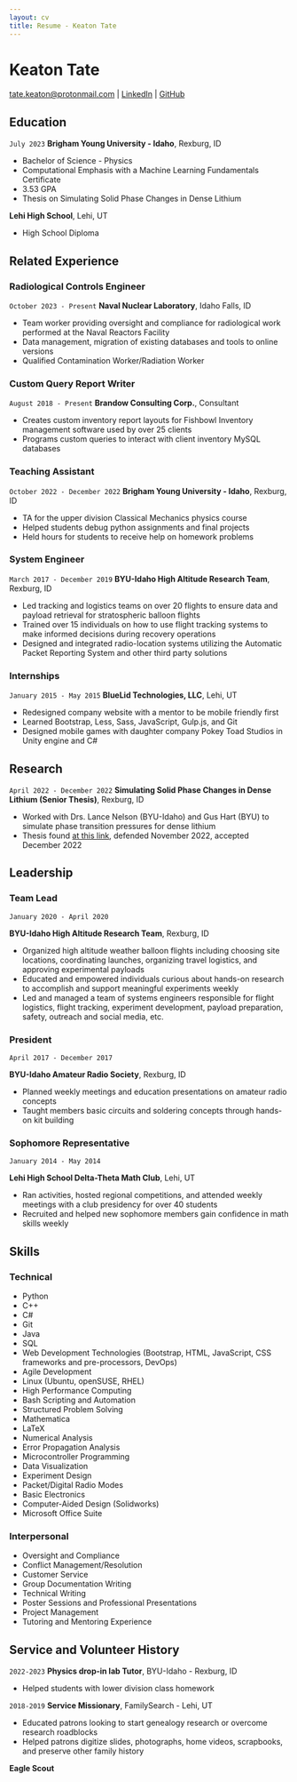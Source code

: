 ```yaml
---
layout: cv
title: Resume - Keaton Tate
---
```

# Keaton Tate

<div id="webaddress">
<a href="mailto:tate.keaton@protonmail.com">tate.keaton@protonmail.com</a>
| <a href="https://www.linkedin.com/in/keaton-t/">LinkedIn</a>
| <a href="https://github.com/keatontate/">GitHub</a>
</div>

<!-- https://www.monique.tech/the-art-of-markdown -->

## Education

`July 2023`
__Brigham Young University - Idaho__, Rexburg, ID

- Bachelor of Science - Physics
- Computational Emphasis with a Machine Learning Fundamentals Certificate
- 3.53 GPA
- Thesis on Simulating Solid Phase Changes in Dense Lithium

__Lehi High School__, Lehi, UT

- High School Diploma
  
## Related Experience

### Radiological Controls Engineer

`October 2023 - Present`
__Naval Nuclear Laboratory__, Idaho Falls, ID

- Team worker providing oversight and compliance for radiological work performed at the Naval Reactors Facility
- Data management, migration of existing databases and tools to online versions
- Qualified Contamination Worker/Radiation Worker

### Custom Query Report Writer

`August 2018 - Present`
__Brandow Consulting Corp.__, Consultant

- Creates custom inventory report layouts for Fishbowl Inventory management software used by over 25 clients
- Programs custom queries to interact with client inventory MySQL databases

### Teaching Assistant

`October 2022 - December 2022`
__Brigham Young University - Idaho__, Rexburg, ID

- TA for the upper division Classical Mechanics physics course
- Helped students debug python assignments and final projects
- Held hours for students to receive help on homework problems

### System Engineer

`March 2017 - December 2019`
__BYU-Idaho High Altitude Research Team__, Rexburg, ID

- Led tracking and logistics teams on over 20 flights to ensure data and payload retrieval for stratospheric balloon flights
- Trained over 15 individuals on how to use flight tracking systems to make informed decisions during recovery operations
- Designed and integrated radio-location systems utilizing the Automatic Packet Reporting System and other third party
solutions

### Internships

`January 2015 - May 2015`
__BlueLid Technologies, LLC__, Lehi, UT

- Redesigned company website with a mentor to be mobile friendly first
- Learned Bootstrap, Less, Sass, JavaScript, Gulp.js, and Git
- Designed mobile games with daughter company Pokey Toad Studios in Unity engine and C#

## Research

`April 2022 - December 2022`
__Simulating Solid Phase Changes in Dense Lithium (Senior Thesis)__, Rexburg, ID

- Worked with Drs. Lance Nelson (BYU-Idaho) and Gus Hart (BYU) to simulate phase transition pressures for dense lithium
- Thesis found [at this link](https://github.com/keatontate/senior-thesis/blob/main/Senior_Thesis___Final.pdf), defended November 2022, accepted December 2022

## Leadership

### Team Lead

`January 2020 - April 2020`

__BYU-Idaho High Altitude Research Team__, Rexburg, ID

- Organized high altitude weather balloon flights including choosing site locations, coordinating launches, organizing travel
logistics, and approving experimental payloads
- Educated and empowered individuals curious about hands-on research to accomplish and support meaningful experiments
weekly
- Led and managed a team of systems engineers responsible for flight logistics, flight tracking, experiment development,
payload preparation, safety, outreach and social media, etc.

### President

`April 2017 - December 2017`

__BYU-Idaho Amateur Radio Society__, Rexburg, ID

- Planned weekly meetings and education presentations on amateur radio concepts
- Taught members basic circuits and soldering concepts through hands-on kit building

### Sophomore Representative

`January 2014 - May 2014`

__Lehi High School Delta-Theta Math Club__, Lehi, UT

- Ran activities, hosted regional competitions, and attended weekly meetings with a club presidency for over 40 students
- Recruited and helped new sophomore members gain confidence in math skills weekly


## Skills

### Technical

- Python
- C++
- C#
- Git
- Java
- SQL
- Web Development Technologies (Bootstrap, HTML, JavaScript, CSS frameworks and pre-processors, DevOps)
- Agile Development
- Linux (Ubuntu, openSUSE, RHEL)
- High Performance Computing
- Bash Scripting and Automation
- Structured Problem Solving
- Mathematica
- LaTeX
- Numerical Analysis
- Error Propagation Analysis
- Microcontroller Programming
- Data Visualization
- Experiment Design
- Packet/Digital Radio Modes
- Basic Electronics
- Computer-Aided Design (Solidworks)
- Microsoft Office Suite

### Interpersonal

- Oversight and Compliance
- Conflict Management/Resolution
- Customer Service
- Group Documentation Writing
- Technical Writing
- Poster Sessions and Professional Presentations
- Project Management
- Tutoring and Mentoring Experience

## Service and Volunteer History

`2022-2023`
__Physics drop-in lab Tutor__, BYU-Idaho - Rexburg, ID

- Helped students with lower division class homework


`2018-2019`
__Service Missionary__, FamilySearch - Lehi, UT

- Educated patrons looking to start genealogy research or overcome research roadblocks
- Helped patrons digitize slides, photographs, home videos, scrapbooks, and preserve other family history

__Eagle Scout__



<!-- ### Footer

Last updated: December 2022 -->
